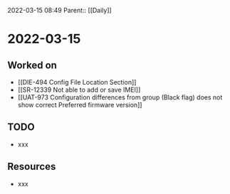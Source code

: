 2022-03-15 08:49
Parent:: [[Daily]]

# 2022-03-15

## Worked on

- [[DIE-494 Config File Location Section]]
- [[SR-12339 Not able to add or save IMEI]]
- [[UAT-973 Configuration differences from group (Black flag) does not show correct Preferred firmware version]]

## TODO

- xxx

## Resources

- xxx
